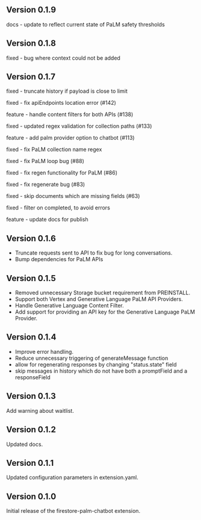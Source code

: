 ## Version 0.1.9

docs - update to reflect current state of PaLM safety thresholds

## Version 0.1.8

fixed - bug where context could not be added

## Version 0.1.7


fixed - truncate history if payload is close to limit

fixed - fix apiEndpoints location error (#142)

feature - handle content filters for both APIs (#138)

fixed - updated regex validation for collection paths (#133)

feature - add palm provider option to chatbot (#113)

fixed - fix PaLM collection name regex

fixed - fix PaLM loop bug (#88)

fixed - fix regen functionality for PaLM (#86)

fixed - fix regenerate bug (#83)

fixed - skip documents which are missing fields (#63)

fixed - filter on completed, to avoid errors

feature - update docs for publish

## Version 0.1.6

- Truncate requests sent to API to fix bug for long conversations.
- Bump dependencies for PaLM APIs
## Version 0.1.5

- Removed unnecessary Storage bucket requirement from PREINSTALL.
- Support both Vertex and Generative Language PaLM API Providers.
- Handle Generative Language Content Filter.
- Add support for providing an API key for the Generative Language PaLM Provider.

## Version 0.1.4

- Improve error handling.
- Reduce unnecessary triggering of generateMessage function
- allow for regenerating responses by changing "status.state" field
- skip messages in history which do not have both a promptField and a responseField

## Version 0.1.3

Add warning about waitlist.

## Version 0.1.2

Updated docs.

## Version 0.1.1

Updated configuration parameters in extension.yaml.

## Version 0.1.0

Initial release of the firestore-palm-chatbot extension.
